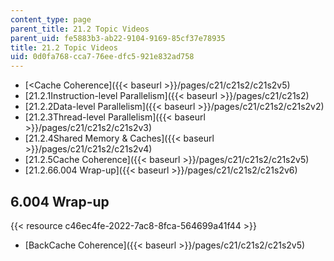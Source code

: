 ```yaml
---
content_type: page
parent_title: 21.2 Topic Videos
parent_uid: fe5883b3-ab22-9104-9169-85cf37e78935
title: 21.2 Topic Videos
uid: 0d0fa768-cca7-76ee-dfc5-921e832ad758
---
```


*   [\<Cache Coherence]({{< baseurl >}}/pages/c21/c21s2/c21s2v5)
*   [21.2.1Instruction-level Parallelism]({{< baseurl >}}/pages/c21/c21s2)
*   [21.2.2Data-level Parallelism]({{< baseurl >}}/pages/c21/c21s2/c21s2v2)
*   [21.2.3Thread-level Parallelism]({{< baseurl >}}/pages/c21/c21s2/c21s2v3)
*   [21.2.4Shared Memory & Caches]({{< baseurl >}}/pages/c21/c21s2/c21s2v4)
*   [21.2.5Cache Coherence]({{< baseurl >}}/pages/c21/c21s2/c21s2v5)
*   [21.2.66.004 Wrap-up]({{< baseurl >}}/pages/c21/c21s2/c21s2v6)

6.004 Wrap-up
-------------

{{< resource c46ec4fe-2022-7ac8-8fca-564699a41f44 >}}

*   [BackCache Coherence]({{< baseurl >}}/pages/c21/c21s2/c21s2v5)